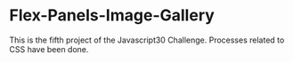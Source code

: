 # Flex-Panels-Image-Gallery
This is the fifth project of the Javascript30 Challenge. Processes related to CSS have been done.

